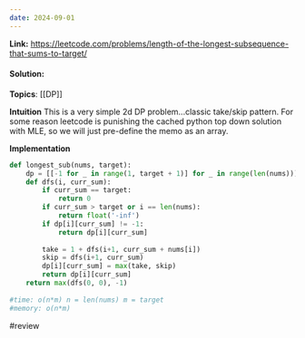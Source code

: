 ```yaml
---
date: 2024-09-01
---
```

**Link:** https://leetcode.com/problems/length-of-the-longest-subsequence-that-sums-to-target/
#### Solution:

**Topics**: [[DP]]

**Intuition**
This is a very simple 2d DP problem...classic take/skip pattern. For some reason leetcode is punishing the cached python top down solution with MLE, so we will just pre-define the memo as an array. 

**Implementation**
```python
def longest_sub(nums, target):
	dp = [[-1 for _ in range(1, target + 1)] for _ in range(len(nums))]
	def dfs(i, curr_sum):
		if curr_sum == target:
			return 0
		if curr_sum > target or i == len(nums):
			return float('-inf')
		if dp[i][curr_sum] != -1:
			return dp[i][curr_sum]
			
		take = 1 + dfs(i+1, curr_sum + nums[i])
		skip = dfs(i+1, curr_sum)
		dp[i][curr_sum] = max(take, skip)
		return dp[i][curr_sum]
	return max(dfs(0, 0), -1)
	
#time: o(n*m) n = len(nums) m = target
#memory: o(n*m)
```

#review 


